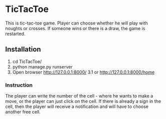 # TicTacToe


This is tic-tac-toe game. 
Player can choose whether he will play with noughts or crosses.
If someone wins or there is a draw, the game is restarted.


## Installation

1. cd TicTacToe/
2. python manage.py runserver 
3. Open browser http://127.0.0.1:8000/ 
  3.1    or http://127.0.0.1:8000/home

### Instruction
The player can write the number of the cell - where he wants to make a move, or the player can just click on the cell. If there is already a sign in the cell, then the player will receive a notification and will have to choose another free cell.
